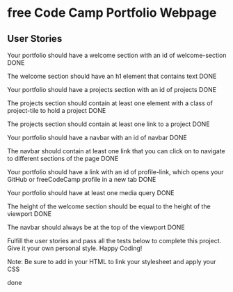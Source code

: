 # free Code Camp Portfolio Webpage

## User Stories
Your portfolio should have a welcome section with an id of welcome-section 
DONE

The welcome section should have an h1 element that contains text
DONE

Your portfolio should have a projects section with an id of projects
DONE

The projects section should contain at least one element with a class of project-tile to hold a project
DONE

The projects section should contain at least one link to a project
DONE

Your portfolio should have a navbar with an id of navbar
DONE

The navbar should contain at least one link that you can click on to navigate to different sections of the page
DONE

Your portfolio should have a link with an id of profile-link, which opens your GitHub or freeCodeCamp profile in a new tab
DONE

Your portfolio should have at least one media query
DONE

The height of the welcome section should be equal to the height of the viewport
DONE

The navbar should always be at the top of the viewport
DONE

Fulfill the user stories and pass all the tests below to complete this project. Give it your own personal style. Happy Coding!

Note: Be sure to add <link rel="stylesheet" href="styles.css"> in your HTML to link your stylesheet and apply your CSS

done